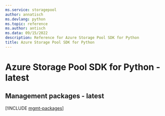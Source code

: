 ```yaml
---
ms.service: storagepool
author: annatisch
ms.devlang: python
ms.topic: reference
ms.author: antisch
ms.data: 09/15/2022
description: Reference for Azure Storage Pool SDK for Python
title: Azure Storage Pool SDK for Python
---
```

# Azure Storage Pool SDK for Python - latest

## Management packages - latest
[!INCLUDE [mgmt-packages](storage-pool-mgmt-index.md)]